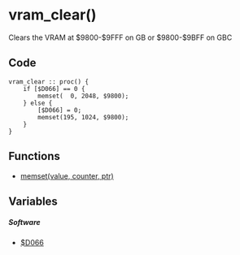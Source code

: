 # vram_clear()
Clears the VRAM at \$9800-\$9FFF on GB or \$9800-\$9BFF on GBC
## Code
```
vram_clear :: proc() {
	if [$D066] == 0 {
		memset(  0, 2048, $9800);
	} else {
		[$D066] = 0;
		memset(195, 1024, $9800);
	}
}
```
## Functions
- [memset(value, counter, ptr)](bank0/memset.md)
## Variables
##### Software
- [$D066](variables/software/D066.md)